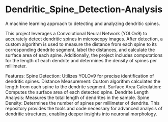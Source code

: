 # Dendritic_Spine_Detection-Analysis
A machine learning approach to detecting and analyzing dendritic spines.

This project leverages a Convolutional Neural Network (YOLOv9) to accurately detect dendritic spines in microscopy images. After detection, a custom algorithm is used to measure the distance from each spine to its corresponding dendrite segment, label the distances, and calculate the surface area of each spine. Additionally, the project includes computations for the length of each dendrite and determines the density of spines per millimeter.

Features:
Spine Detection: Utilizes YOLOv9 for precise identification of dendritic spines.
Distance Measurement: Custom algorithm calculates the length from each spine to the dendrite segment.
Surface Area Calculation: Computes the surface area of each detected spine.
Dendrite Length Analysis: Measures the total length of dendrites in the sample.
Spine Density: Determines the number of spines per millimeter of dendrite.
This repository provides the tools and code necessary for advanced analysis of dendritic structures, enabling deeper insights into neuronal morphology.
